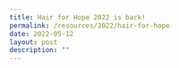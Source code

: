 ```yaml
---
title: Hair for Hope 2022 is back!
permalink: /resources/2022/hair-for-hope
date: 2022-05-12
layout: post
description: ""
---
```

